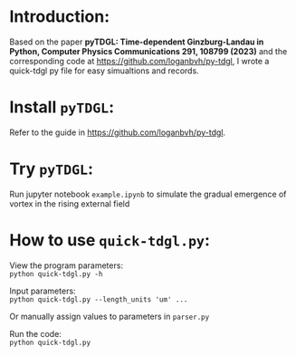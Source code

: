 # Introduction:
Based on the paper **pyTDGL: Time-dependent Ginzburg-Landau in Python, Computer Physics Communications 291, 108799 (2023)** and the corresponding code at https://github.com/loganbvh/py-tdgl, I wrote a quick-tdgl py file for easy simualtions and records.

# Install ``pyTDGL``:
Refer to the guide in https://github.com/loganbvh/py-tdgl.

# Try ``pyTDGL``:
Run jupyter notebook ``example.ipynb`` to simulate the gradual emergence of vortex in the rising external field

# How to use ``quick-tdgl.py``:
View the program parameters:  
``python quick-tdgl.py -h``

Input parameters:  
``python quick-tdgl.py --length_units 'um' ...``

Or manually assign values ​​to parameters in ``parser.py``

Run the code:  
``python quick-tdgl.py``




